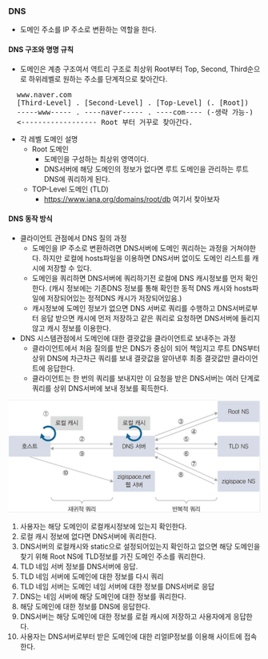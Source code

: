 ### DNS

- 도메인 주소를 IP 주소로 변환하는 역할을 한다.

#### DNS 구조와 명명 규칙

- 도메인은 계층 구조여서 역트리 구조로 최상위 Root부터 Top, Second, Third순으로 하위레벨로 원하는 주소를 단계적으로 찾아간다.
<pre>
  www.naver.com
  [Third-Level] . [Second-Level] . [Top-Level] (. [Root])
  -----www----- . ----naver----- . ----com---- (-생략 가능-)
  <------------------ Root 부터 거꾸로 찾아간다.
</pre>

- 각 레벨 도메인 설명
  - Root 도메인
    - 도메인을 구성하는 최상위 영역이다.
    - DNS서버에 해당 도메인의 정보가 없다면 루트 도메인을 관리하는 루트 DNS에 쿼리하게 된다.
  - TOP-Level 도메인 (TLD)
    - https://www.iana.org/domains/root/db 여기서 찾아보자

#### DNS 동작 방식

- 클라이언트 관점에서 DNS 질의 과정
  - 도메인을 IP 주소로 변환하려면 DNS서버에 도메인 쿼리하는 과정을 거쳐야한다.
    하지만 로컬에 hosts파일을 이용하면 DNS서버 없이도 도메인 리스트를 캐시에 저장할 수 있다.
  - 도메인을 쿼리하면 DNS서버에 쿼리하기전 로컬에 DNS 캐시정보를 먼저 확인한다.
    (캐시 정보에는 기존DNS 정보를 통해 확인한 동적 DNS 캐시와 hosts파일에 저장되어있는 정적DNS 캐시가 저장되어있음.)
  - 캐시정보에 도메인 정보가 없으면 DNS 서버로 쿼리를 수행하고 DNS서버로부터 응답 받으면 캐시에 먼저 저장하고 같은 쿼리로 요청하면 DNS서버에 들리지않고 캐시 정보를 이용한다.
- DNS 시스템관점에서 도메인에 대한 결괏값을 클라이언트로 보내주는 과정
  - 클라이언트에서 처음 질의를 받은 DNS가 중심이 되어 책임지고 루트 DNS부터 상위 DNS에 차근차근 쿼리를 보내 결괏값을 알아낸후 최종 결괏값만 클라이언트에 응답한다.
  - 클라이언트는 한 번의 쿼리를 보내지만 이 요청을 받은 DNS서버는 여러 단계로 쿼리를 상위 DNS서버에 보내 정보를 획득한다.

<img src="./DNS.png" />

1. 사용자는 해당 도메인이 로컬캐시정보에 있는지 확인한다.
2. 로컬 캐시 정보에 없다면 DNS서버에 쿼리한다.
3. DNS서버의 로컬캐시와 static으로 설정되어있는지 확인하고 없으면 해당 도메인을 찾기 위해 Root NS에 TLD정보를 가진 도메인 주소를 쿼리한다.
4. TLD 네임 서버 정보를 DNS서버에 응답.
5. TLD 네임 서버에 도메인에 대한 정보를 다시 쿼리
6. TLD 네임 서버는 도메인 네임 서버에 대한 정보를 DNS서버로 응답
7. DNS는 네임 서버에 해당 도메인에 대한 정보를 쿼리한다.
8. 해당 도메인에 대한 정보를 DNS에 응답한다.
9. DNS서버는 해당 도메인에 대한 정보를 로컬 캐시에 저장하고 사용자에게 응답한다.
10. 사용자는 DNS서버로부터 받은 도메인에 대한 리얼IP정보를 이용해 사이트에 접속한다.
